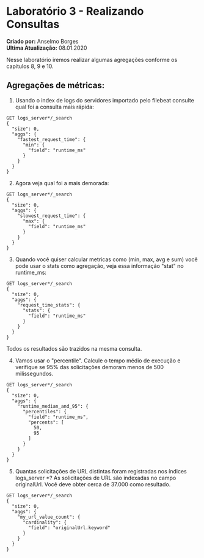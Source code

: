 # Laboratório 3 - Realizando Consultas
**Criado por:** Anselmo Borges <br>
**Ultima Atualização:** 08.01.2020

Nesse laboratório iremos realizar algumas agregações conforme os capítulos 8, 9 e 10.

## Agregações de métricas:
1. Usando o index de logs do servidores importado pelo filebeat consulte qual foi a consulta mais rápida:

```
GET logs_server*/_search
{
  "size": 0,
  "aggs": {
    "fastest_request_time": {
      "min": {
        "field": "runtime_ms"
      }
    }
  }
}
```
2. Agora veja qual foi a mais demorada:
```
GET logs_server*/_search
{
  "size": 0,
  "aggs": {
    "slowest_request_time": {
      "max": {
        "field": "runtime_ms"
      }
    }
  }
}
```

3. Quando você quiser calcular metricas como (min, max, avg e sum) você pode usar o stats como agregação, veja essa informação "stat" no runtime_ms:
```
GET logs_server*/_search
{
  "size": 0,
  "aggs": {
    "request_time_stats": {
      "stats": {
        "field": "runtime_ms"
      }
    }
  }
}
```
Todos os resultados são trazidos na mesma consulta.

4. Vamos usar o "percentile". Calcule o tempo médio de execução e verifique se 95% das solicitações demoram menos de 500 milissegundos.
```
GET logs_server*/_search
{
  "size": 0,
  "aggs": {
    "runtime_median_and_95": {
      "percentiles": {
        "field": "runtime_ms",
        "percents": [
          50,
          95
        ]
      }
    }
  }
}
```

5. Quantas solicitações de URL distintas foram registradas nos índices logs_server *? As solicitações de URL são indexadas no campo originalUrl. Você deve obter cerca de 37.000 como resultado.

```
GET logs_server*/_search
{
  "size": 0,
  "aggs": {
    "my_url_value_count": {
      "cardinality": {
        "field": "originalUrl.keyword"
      }
    }
  }
}
```
